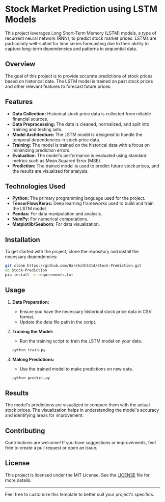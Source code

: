 # Stock Market Prediction using LSTM Models

This project leverages Long Short-Term Memory (LSTM) models, a type of recurrent neural network (RNN), to predict stock market prices. LSTMs are particularly well-suited for time series forecasting due to their ability to capture long-term dependencies and patterns in sequential data.

## Overview

The goal of this project is to provide accurate predictions of stock prices based on historical data. The LSTM model is trained on past stock prices and other relevant features to forecast future prices.

## Features

- **Data Collection:** Historical stock price data is collected from reliable financial sources.
- **Data Preprocessing:** The data is cleaned, normalized, and split into training and testing sets.
- **Model Architecture:** The LSTM model is designed to handle the temporal dependencies in stock price data.
- **Training:** The model is trained on the historical data with a focus on minimizing prediction errors.
- **Evaluation:** The model's performance is evaluated using standard metrics such as Mean Squared Error (MSE).
- **Prediction:** The trained model is used to predict future stock prices, and the results are visualized for analysis.

## Technologies Used

- **Python:** The primary programming language used for the project.
- **TensorFlow/Keras:** Deep learning frameworks used to build and train the LSTM model.
- **Pandas:** For data manipulation and analysis.
- **NumPy:** For numerical computations.
- **Matplotlib/Seaborn:** For data visualization.

## Installation

To get started with the project, clone the repository and install the necessary dependencies:

```bash
git clone https://github.com/Harshith5314/Stock-Prediction.git
cd Stock-Prediction
pip install -r requirements.txt
```

## Usage

1. **Data Preparation:**
   - Ensure you have the necessary historical stock price data in CSV format.
   - Update the data file path in the script.

2. **Training the Model:**
   - Run the training script to train the LSTM model on your data.
   ```bash
   python train.py
   ```

3. **Making Predictions:**
   - Use the trained model to make predictions on new data.
   ```bash
   python predict.py
   ```

## Results

The model's predictions are visualized to compare them with the actual stock prices. The visualization helps in understanding the model's accuracy and identifying areas for improvement.

## Contributing

Contributions are welcome! If you have suggestions or improvements, feel free to create a pull request or open an issue.

## License

This project is licensed under the MIT License. See the [LICENSE](LICENSE) file for more details.

---

Feel free to customize this template to better suit your project's specifics.
